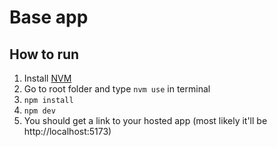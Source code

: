 # Base app

## How to run

1. Install [NVM](https://www.freecodecamp.org/news/node-version-manager-nvm-install-guide/)
2. Go to root folder and type `nvm use` in terminal
3. `npm install`
4. `npm dev`
5. You should get a link to your hosted app (most likely it'll be http://localhost:5173)